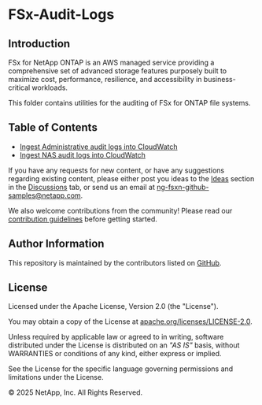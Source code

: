 # FSx-Audit-Logs

## Introduction

FSx for NetApp ONTAP is an AWS managed service providing a comprehensive set of advanced storage features purposely
built to maximize cost, performance, resilience, and accessibility in business-critical workloads.

This folder contains utilities for the auditing of FSx for ONTAP file systems.

## Table of Contents

* [Ingest Administrative audit logs into CloudWatch](Ingest-Administrative-Audit-Logs-CloudWatch)
* [Ingest NAS audit logs into CloudWatch](Ingest-NAS-Audit-Logs-CloudWatch)

If you have any requests for new content, or have any suggestions regarding existing content, please either post you ideas to the
[Ideas](https://github.com/NetApp/FSx-ONTAP-monitoring/discussions/categories/ideas) section in the
[Discussions](https://github.com/NetApp/FSx-ONTAP-monitoring/discussions) tab, or send us an email at
[ng-fsxn-github-samples@netapp.com](mailto:ng-fsxn-github-samples@netapp.com).

We also welcome contributions from the community! Please read our [contribution guidelines](CONTRIBUTING.md) before getting started.

## Author Information

This repository is maintained by the contributors listed on [GitHub](https://github.com/NetApp/FSx-ONTAP-monitoring/graphs/contributors).

## License

Licensed under the Apache License, Version 2.0 (the "License").

You may obtain a copy of the License at [apache.org/licenses/LICENSE-2.0](http://www.apache.org/licenses/LICENSE-2.0).

Unless required by applicable law or agreed to in writing, software distributed under the License
is distributed on an _"AS IS"_ basis, without WARRANTIES or conditions of any kind, either express or implied.

See the License for the specific language governing permissions and limitations under the License.

© 2025 NetApp, Inc. All Rights Reserved.
